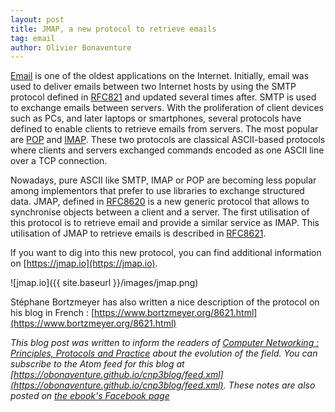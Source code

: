 ```yaml
---
layout: post
title: JMAP, a new protocol to retrieve emails
tag: email
author: Olivier Bonaventure
---
```


[Email](https://www.computer-networking.info/2nd/html/protocols/email.html) is one of the oldest applications on the Internet. Initially, email was used to deliver emails between two Internet hosts by using the SMTP protocol defined in [RFC821](https://tools.ietf.org/html/rfc821) and updated several times after. SMTP is used to exchange emails between servers. With the proliferation of client devices such as PCs, and later laptops or smartphones, several protocols have defined to enable clients to retrieve emails from servers. The most popular are [POP](https://tools.ietf.org/html/rfc1939) and [IMAP](https://tools.ietf.org/html/rfc3501). These two protocols are classical ASCII-based protocols where clients and servers exchanged commands encoded as one ASCII line over a TCP connection.

Nowadays, pure ASCII like SMTP, IMAP or POP are becoming less popular among implementors that prefer to use libraries to exchange structured data. JMAP, defined in [RFC8620](https://tools.ietf.org/html/rfc8620) is a new generic protocol that allows to synchronise objects between a client and a server. The first utilisation of this protocol is to retrieve email and provide a similar service as IMAP. This utilisation of JMAP to retrieve emails is described in [RFC8621](https://tools.ietf.org/html/rfc8621).

If you want to dig into this new protocol, you can find additional information on [https://jmap.io](https://jmap.io).

![jmap.io]({{ site.baseurl }}/images/jmap.png)


Stéphane Bortzmeyer has also written a nice description of the protocol on his blog in French : [https://www.bortzmeyer.org/8621.html](https://www.bortzmeyer.org/8621.html)






*This blog post was written to inform the readers of [Computer Networking : Principles, Protocols and Practice](https://www.computer-networking.info) about the evolution of the field. You can subscribe to the Atom feed for this blog at [https://obonaventure.github.io/cnp3blog/feed.xml](https://obonaventure.github.io/cnp3blog/feed.xml). These notes are also posted on [the ebook's Facebook page](https://www.facebook.com/Computer-Networking-Principles-Protocols-and-Practice-129951043755620/)*